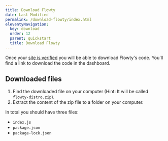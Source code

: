 ```yaml
---
title: Download Flowty
date: Last Modified
permalink: /download-flowty/index.html
eleventyNavigation:
  key: download
  order: 12
  parent: quickstart
  title: Download Flowty
---
```


Once your [site is verified](/verify-site/) you will be able to download Flowty's code.
You'll find a link to download the code in the dashboard.

## Downloaded files

1. Find the downloaded file on your computer (Hint: It will be called `flowty-distro.zip`).
1. Extract the content of the zip file to a folder on your computer.

In total you should have three files: 

- `index.js`
- `package.json`
- `package-lock.json`